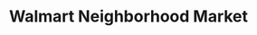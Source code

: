 ---
title: "Walmart Neighborhood Market"
url: /new-iberia/walmart-neighborhood-market/
shop: Supermarkt
---